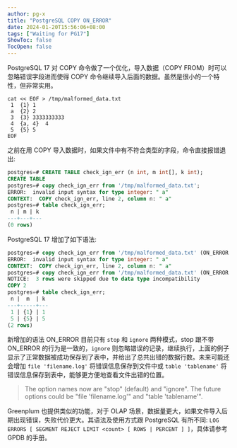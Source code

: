 ```yaml
---
author: pg-x
title: "PostgreSQL COPY ON_ERROR"
date: 2024-01-20T15:56:06+08:00
tags: ["Waiting for PG17"]
ShowToc: false
TocOpen: false
---
```


PostgreSQL 17 对 COPY 命令做了一个优化，导入数据（COPY FROM）时可以忽略错误字段进而使得 COPY 命令继续导入后面的数据。虽然是很小的一个特性，但非常实用。

```shell
cat << EOF > /tmp/malformed_data.txt
 1	{1}	1
 a	{2}	2
 3	{3}	3333333333
 4	{a, 4}	4
 5	{5}	5
EOF
```

之前在用 COPY 导入数据时，如果文件中有不符合类型的字段，命令直接报错退出:

```SQL
postgres=# CREATE TABLE check_ign_err (n int, m int[], k int);
CREATE TABLE
postgres=# copy check_ign_err from '/tmp/malformed_data.txt';
ERROR:  invalid input syntax for type integer: " a"
CONTEXT:  COPY check_ign_err, line 2, column n: " a"
postgres=# table check_ign_err;
 n | m | k
---+---+---
(0 rows)
```

PostgreSQL 17 增加了如下语法:

```SQL
postgres=# copy check_ign_err from '/tmp/malformed_data.txt' (ON_ERROR stop);
ERROR:  invalid input syntax for type integer: " a"
CONTEXT:  COPY check_ign_err, line 2, column n: " a"
postgres=# copy check_ign_err from '/tmp/malformed_data.txt' (ON_ERROR ignore);
NOTICE:  3 rows were skipped due to data type incompatibility
COPY 2
postgres=# table check_ign_err;
 n |  m  | k
---+-----+---
 1 | {1} | 1
 5 | {5} | 5
(2 rows)
```

新增加的语法 ON_ERROR 目前只有 `stop` 和 `ignore` 两种模式，stop 跟不带 ON_ERROR 的行为是一致的，`ignore` 则忽略错误的记录，继续执行，上面的例子显示了正常数据被成功保存到了表中，并给出了总共出错的数据行数。未来可能还会增加 `file 'filename.log'` 将错误信息保存到文件中或 `table 'tablename'` 将错误信息保存到表中，能够更方便地查看文件出错的位置。

> The option names now are "stop" (default) and "ignore".  The future options could be "file 'filename.log'" and "table 'tablename'".

Greenplum 也提供类似的功能，对于 OLAP 场景，数据量更大，如果文件导入后期出现错误，失败代价更大。其语法及使用方式跟 PostgreSQL 有所不同: `LOG ERRORS [ SEGMENT REJECT LIMIT <count> [ ROWS | PERCENT ] ]`，具体请参考 GPDB 的手册。
